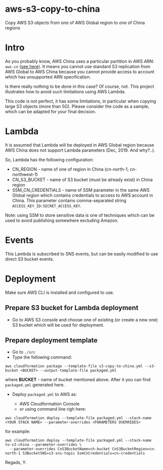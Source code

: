 # aws-s3-copy-to-china
Copy AWS S3 objects from one of AWS Global region to one of China regions

# Intro
As you probably know, AWS China uses a particular partition in AWS ARN: `aws-cn` ([see here](https://docs.amazonaws.cn/en_us/general/latest/gr/aws-arns-and-namespaces.html)).
It means you cannot use standard S3 replication from AWS Global to AWS China because
you cannot provide access to account which has unsupported ARN specification.

Is there really nothing to be done in this case? Of course, not. This project illustrates how to avoid such limitations using AWS Lambda.

This code is not perfect, it has some limitations, in particular when copying large S3 objects (more than 5G).
Please consider the code as a sample, which can be adapted for your final decision.

# Lambda
It is assumed that Lambda will be deployed in AWS Global region because AWS China does not support
Lambda parameters (Dec, 2019. And why?..).

So, Lambda has the following configuration:
* CN_REGION - name of one of region in China (cn-north-1, cn-northwest-1)
* CN_S3_BUCKET - name of S3 bucket (must be already exist) in China region
* SSM_CN_CREDENTIALS - name of SSM parameter in the same AWS Global region which contains credentials to access to AWS account in China.
This parameter contains comma-separated string `ACCESS_KEY_ID:SECRET_ACCESS_KEY`. 

Note: using SSM to store sensitive data is one of techniques which can be used to avoid publishing somewhere excluding Amazon.

# Events
This Lambda is subscribed to SNS events, but can be easily modified to use direct S3 bucket events.

# Deployment
Make sure AWS CLI is installed and configured to use.

## Prepare S3 bucket for Lambda deployment
* Go to AWS S3 console and choose one of existing (or create a new one) S3 bucket which will be used for deployment.

## Prepare deployment template
* Go to `./src`
* Type the following command:
```
aws cloudformation package --template-file s3-copy-to-china.yml --s3-bucket <BUCKET> --output-template-file packaged.yml
```

where **BUCKET** - name of bucket mentioned above. After it you can find `packaged.yml` generated here.

* Deploy `packaged.yml` to AWS as:

   * AWS Cloudformation Console
   * or using command line righ here:

```
aws cloudformation deploy --template-file packaged.yml --stack-name <YOUR STACK NAME> --parameter-overrides <PARAMETERS OVERRIDES>
```
for example:
```
aws cloudformation deploy --template-file packaged.yml --stack-name to-s3-china --parameter-overrides \
  --parameter-overrides CnS3BucketName=ch-bucket CnS3BucketRegion=cn-north-1 S3BucketSNS=s3-sns-topic SsmCnCredentials=cn-credentials
```

Regads,
Y.

